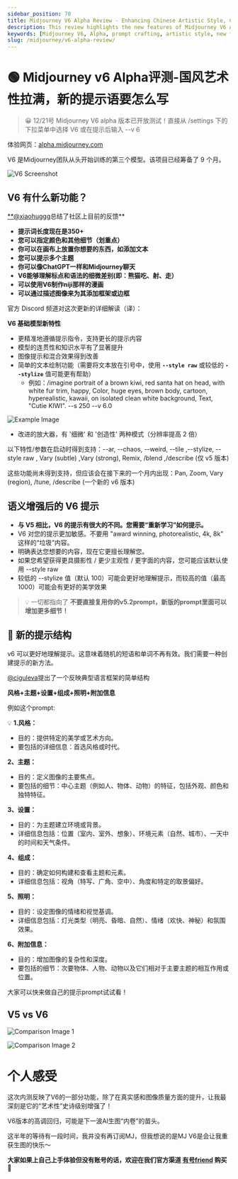 ```yaml
---
sidebar_position: 70
title: Midjourney V6 Alpha Review - Enhancing Chinese Artistic Style, Crafting New Prompts
description: This review highlights the new features of Midjourney V6 Alpha and provides a guide for creating effective prompts to utilize its enhanced capabilities.
keywords: [Midjourney V6, Alpha, prompt crafting, artistic style, new features, image generation]
slug: /midjourney/v6-alpha-review/
---
```

# 🟢 Midjourney v6 Alpha评测-国风艺术性拉满，新的提示语要怎么写

> 😀 12/21号 Midjourney V6 alpha 版本已开放测试！直接从 /settings 下的下拉菜单中选择 V6 或在提示后输入 --v 6

体验网页：[alpha.midjourney.com](http://alpha.midjourney.com/)

V6 是Midjourney团队从头开始训练的第三个模型。该项目已经筹备了 9 个月。

![V6 Screenshot](https://cdn.jsdelivr.net/gh/donttal/imgbed/img/v61.JPG)

## V6 有什么新功能？

[**@xiaohuggg](https://twitter.com/xiaohuggg)总结了社区上目前的反馈**

- **提示词长度现在是350+**
- **您可以指定颜色和其他细节（划重点）**
- **你可以在画布上放置你想要的东西，如添加文本**
- **您可以提示多个主题**
- **你可以像ChatGPT一样和Midjourney聊天**
- **V6能够理解标点和语法的细微差别(即：熊猫吃、射、走）**
- **可以使用V6制作niji那样的漫画**
- **可以通过描述图像来为其添加框架或边框**

官方 Discord 频道对这次更新的详细解读（译）：

**V6 基础模型新特性**

- 更精准地遵循提示指令，支持更长的提示内容
- 模型的连贯性和知识水平有了显著提升
- 图像提示和混合效果得到改善
- 简单的文本绘制功能（需要将文本放在引号中，使用 **`--style raw`** 或较低的 **`--stylize`** 值可能更有帮助）
    - 例如：/imagine portrait of a brown kiwi, red santa hat on head, with white fur trim, happy, Color, huge eyes, brown body, cartoon, hyperealistic, kawaii, on isolated clean white background, Text, "Cutie KIWI". --s 250 --v 6.0
      

![Example Image](https://cdn.jsdelivr.net/gh/donttal/imgbed/img/v63.png)
    
- 改进的放大器，有 '细微' 和 '创造性' 两种模式（分辨率提高 2 倍）

以下特性/参数在启动时得到支持：--ar, --chaos, --weird, --tile ,--stylize, --style raw , Vary (subtle) ,Vary (strong), Remix, /blend ,/describe (仅 v5 版本)

这些功能尚未得到支持，但应该会在接下来的一个月内出现：Pan, Zoom, Vary (region), /tune, /describe (一个新的 v6 版本)

## 语义增强后的 V6 提示

- **与 V5 相比，V6 的提示有很大的不同。您需要“重新学习”如何提示。**
- V6 对您的提示更加敏感。不要用 "award winning, photorealistic, 4k, 8k" 这样的“垃圾”内容。
- 明确表达您想要的内容，现在它更擅长理解您。
- 如果您希望获得更具摄影性 / 更少主观性 / 更字面的内容，您可能应该默认使用 --style raw
- 较低的 --stylize 值（默认 100）可能会更好地理解提示，而较高的值（最高 1000）可能会有更好的美学效果

> 💡 一切都指向了 **不要直接复用你的v5.2prompt，新版的prompt里面可以增加更多细节！**

## 🤗 新的提示结构

v6 可以更好地理解提示。这意味着随机的短语和单词不再有效。我们需要一种创建提示的新方法。

[@ciguleva](https://twitter.com/ciguleva)提出了一个反映典型语言框架的简单结构

**风格+主题+设置+组成+照明+附加信息**

例如这个prompt:

💡 **1.风格：**

- 目的：提供特定的美学或艺术方向。
- 要包括的详细信息：首选风格或时代。

**2、主题：**

- 目的：定义图像的主要焦点。
- 要包括的细节：中心主题（例如人、物体、动物）的特征，包括外观、颜色和独特特征。

**3、设置：**

- 目的：为主题建立环境或背景。
- 详细信息包括：位置（室内、室外、想象）、环境元素（自然、城市）、一天中的时间和天气条件。

**4、组成：**

- 目的：确定如何构建和查看主题和元素。
- 详细信息包括：视角（特写、广角、空中）、角度和特定的取景偏好。

**5、照明：**

- 目的：设定图像的情绪和视觉基调。
- 详细信息包括：灯光类型（明亮、昏暗、自然）、情绪（欢快、神秘）和氛围效果。

**6、附加信息：**

- 目的：增加图像的复杂性和深度。
- 要包括的细节：次要物体、人物、动物以及它们相对于主要主题的相互作用或位置。

大家可以快来做自己的提示prompt试试看！

## V5 vs V6

![Comparison Image 1](https://cdn.jsdelivr.net/gh/donttal/imgbed/img/3191703154727_.pic_hd.jpg)

![Comparison Image 2](https://cdn.jsdelivr.net/gh/donttal/imgbed/img/73d7936e16f7b43a5329d37c5e5fa207.jpg)

# 个人感受

这次内测反映了V6的一部分功能，除了在真实感和图像质量方面的提升，让我最深刻是它的“艺术性”史诗级别增强了！

V6版本的高调回归，可能是下一波AI生图“内卷”的苗头。

这半年的等待有一段时间，我并没有再订阅MJ，但我想说的是MJ V6是会让我重获生图的快乐～

**大家如果上自己上手体验但没有账号的话，欢迎在我们官方渠道 [有号friend](https://www.learnprompt.pro/aiMarket) 购买👏**